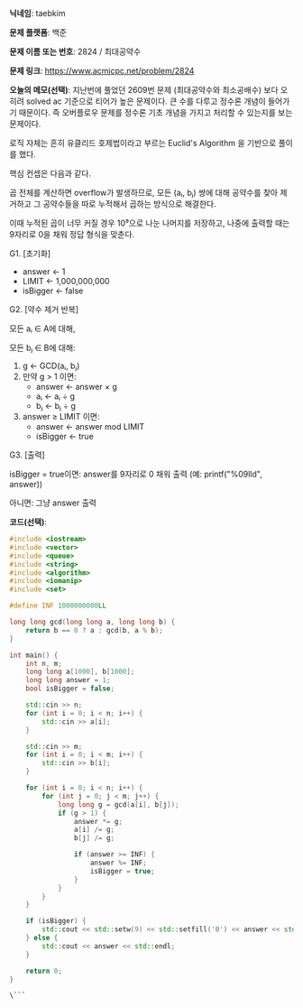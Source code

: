 **닉네임**: taebkim

**문제 플랫폼**: 백준

**문제 이름 또는 번호**: 2824 / 최대공약수

**문제 링크**: https://www.acmicpc.net/problem/2824

**오늘의 메모(선택)**: 지난번에 풀었던 2609번 문제 (최대공약수와 최소공배수) 보다 오히려 solved ac 기준으로 티어가 높은 문제이다.
큰 수를 다루고 정수론 개념이 들어가기 때문이다. 즉 오버플로우 문제를 정수론 기초 개념을 가지고 처리할 수 있는지를 보는 문제이다.

로직 자체는 흔히 유클리드 호제법이라고 부르는 Euclid's Algorithm 을 기반으로 풀이를 했다.

핵심 컨셉은 다음과 같다.

곱 전체를 계산하면 overflow가 발생하므로,
모든 (aᵢ, bⱼ) 쌍에 대해 공약수를 찾아 제거하고
그 공약수들을 따로 누적해서 곱하는 방식으로 해결한다.

이때 누적된 곱이 너무 커질 경우 10⁹으로 나눈 나머지를 저장하고,
나중에 출력할 때는 9자리로 0을 채워 정답 형식을 맞춘다.

G1. [초기화]
- answer ← 1
- LIMIT ← 1,000,000,000
- isBigger ← false

G2. [약수 제거 반복]

모든 aᵢ ∈ A에 대해,

모든 bⱼ ∈ B에 대해:

1. g ← GCD(aᵢ, bⱼ)
2. 만약 g > 1 이면:
   - answer ← answer × g
   - aᵢ ← aᵢ ÷ g
   - bⱼ ← bⱼ ÷ g
3. answer ≥ LIMIT 이면:
   - answer ← answer mod LIMIT
   - isBigger ← true

G3. [출력]

isBigger = true이면:
answer를 9자리로 0 채워 출력 (예: printf("%09lld", answer))

아니면:
그냥 answer 출력

**코드(선택)**:

```c++
#include <iostream>
#include <vector>
#include <queue>
#include <string>
#include <algorithm>
#include <iomanip>
#include <set>

#define INF 1000000000LL

long long gcd(long long a, long long b) {
    return b == 0 ? a : gcd(b, a % b);
}

int main() {
    int n, m;
    long long a[1000], b[1000];
    long long answer = 1;
    bool isBigger = false;

    std::cin >> n;
    for (int i = 0; i < n; i++) {
        std::cin >> a[i];
    }

    std::cin >> m;
    for (int i = 0; i < m; i++) {
        std::cin >> b[i];
    }

    for (int i = 0; i < n; i++) {
        for (int j = 0; j < m; j++) {
            long long g = gcd(a[i], b[j]);
            if (g > 1) {
                answer *= g;
                a[i] /= g;
                b[j] /= g;

                if (answer >= INF) {
                    answer %= INF;
                    isBigger = true;
                }
            }
        }
    }

    if (isBigger) {
        std::cout << std::setw(9) << std::setfill('0') << answer << std::endl;
    } else {
        std::cout << answer << std::endl;
    }

    return 0;
}

\```